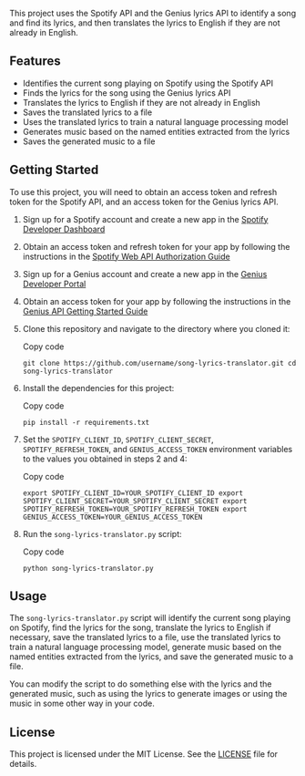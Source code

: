 This project uses the Spotify API and the Genius lyrics API to identify a song and find its lyrics, and then translates the lyrics to English if they are not already in English.

## Features

-   Identifies the current song playing on Spotify using the Spotify API
-   Finds the lyrics for the song using the Genius lyrics API
-   Translates the lyrics to English if they are not already in English
-   Saves the translated lyrics to a file
-   Uses the translated lyrics to train a natural language processing model
-   Generates music based on the named entities extracted from the lyrics
-   Saves the generated music to a file

## Getting Started

To use this project, you will need to obtain an access token and refresh token for the Spotify API, and an access token for the Genius lyrics API.

1.  Sign up for a Spotify account and create a new app in the [Spotify Developer Dashboard](https://developer.spotify.com/dashboard/login)
2.  Obtain an access token and refresh token for your app by following the instructions in the [Spotify Web API Authorization Guide](https://developer.spotify.com/documentation/general/guides/authorization-guide/)
3.  Sign up for a Genius account and create a new app in the [Genius Developer Portal](https://genius.com/api-clients)
4.  Obtain an access token for your app by following the instructions in the [Genius API Getting Started Guide](https://docs.genius.com/#/getting-started-h1)
5.  Clone this repository and navigate to the directory where you cloned it:
    
    Copy code
    
    `git clone https://github.com/username/song-lyrics-translator.git cd song-lyrics-translator`
    
6.  Install the dependencies for this project:
    
    Copy code
    
    `pip install -r requirements.txt`
    
7.  Set the `SPOTIFY_CLIENT_ID`, `SPOTIFY_CLIENT_SECRET`, `SPOTIFY_REFRESH_TOKEN`, and `GENIUS_ACCESS_TOKEN` environment variables to the values you obtained in steps 2 and 4:
    
    Copy code
    
    `export SPOTIFY_CLIENT_ID=YOUR_SPOTIFY_CLIENT_ID export SPOTIFY_CLIENT_SECRET=YOUR_SPOTIFY_CLIENT_SECRET export SPOTIFY_REFRESH_TOKEN=YOUR_SPOTIFY_REFRESH_TOKEN export GENIUS_ACCESS_TOKEN=YOUR_GENIUS_ACCESS_TOKEN`
    
8.  Run the `song-lyrics-translator.py` script:
    
    Copy code
    
    `python song-lyrics-translator.py`
    

## Usage

The `song-lyrics-translator.py` script will identify the current song playing on Spotify, find the lyrics for the song, translate the lyrics to English if necessary, save the translated lyrics to a file, use the translated lyrics to train a natural language processing model, generate music based on the named entities extracted from the lyrics, and save the generated music to a file.

You can modify the script to do something else with the lyrics and the generated music, such as using the lyrics to generate images or using the music in some other way in your code.

## License

This project is licensed under the MIT License. See the [LICENSE](https://chat.openai.com/LICENSE) file for details.